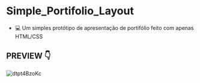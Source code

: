 # Simple_Portifolio_Layout

- 💻 Um simples protótipo de apresentação de portifólio feito com apenas HTML/CSS

## PREVIEW 👇


![dtpt4BzoKc](https://user-images.githubusercontent.com/80642632/143502870-bc4746c8-e90c-4b85-9f99-e2542eded152.gif)

